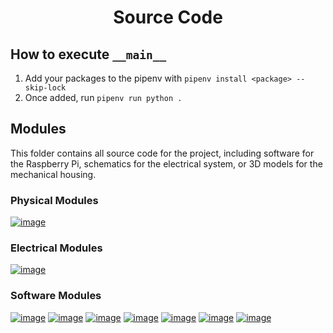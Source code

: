 <div align="center">

# Source Code

</div>

## How to execute `__main__`
1. Add your packages to the pipenv with `pipenv install <package> --skip-lock`
1. Once added, run `pipenv run python .`

## Modules

This folder contains all source code for the project, including software for the Raspberry Pi, schematics for the electrical system, or 3D models for the mechanical housing.

### Physical Modules

[![image](https://img.shields.io/badge/CAD-PHYS-red?style=for-the-badge)](./cad)

### Electrical Modules

[![image](https://img.shields.io/badge/CIRCUIT_SCHEMATICS-ELEC-green?style=for-the-badge)](./circuit_schematics)

### Software Modules

[![image](https://img.shields.io/badge/ACCELEROMETER_THREAD-SFWR-informational?style=for-the-badge)](./accelerometer_thread)
[![image](https://img.shields.io/badge/camera_thread-SFWR-informational?style=for-the-badge)](./camera_thread)
[![image](https://img.shields.io/badge/capture_thread-SFWR-informational?style=for-the-badge)](./capture_thread)
[![image](https://img.shields.io/badge/dir_handler-SFWR-informational?style=for-the-badge)](./dir_handler)
[![image](https://img.shields.io/badge/led_handler-SFWR-informational?style=for-the-badge)](./led_handler)
[![image](https://img.shields.io/badge/lidar_thread-SFWR-informational?style=for-the-badge)](./lidar_thread)
[![image](https://img.shields.io/badge/print_handler-SFWR-informational?style=for-the-badge)](./print_handler)
